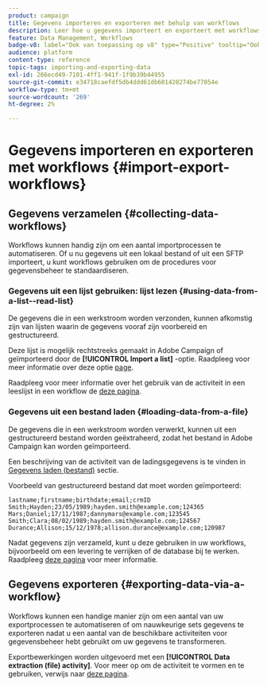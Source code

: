 ```yaml
---
product: campaign
title: Gegevens importeren en exporteren met behulp van workflows
description: Leer hoe u gegevens importeert en exporteert met workflows in Campagne
feature: Data Management, Workflows
badge-v8: label="Ook van toepassing op v8" type="Positive" tooltip="Ook van toepassing op campagne v8"
audience: platform
content-type: reference
topic-tags: importing-and-exporting-data
exl-id: 266ecd49-7101-4ff1-941f-1f9b39b44955
source-git-commit: e34718caefdf5db4ddd61db601420274be77054e
workflow-type: tm+mt
source-wordcount: '269'
ht-degree: 2%

---
```


# Gegevens importeren en exporteren met workflows {#import-export-workflows}



## Gegevens verzamelen {#collecting-data-workflows}

Workflows kunnen handig zijn om een aantal importprocessen te automatiseren. Of u nu gegevens uit een lokaal bestand of uit een SFTP importeert, u kunt workflows gebruiken om de procedures voor gegevensbeheer te standaardiseren.

### Gegevens uit een lijst gebruiken: lijst lezen {#using-data-from-a-list--read-list}

De gegevens die in een werkstroom worden verzonden, kunnen afkomstig zijn van lijsten waarin de gegevens vooraf zijn voorbereid en gestructureerd.

Deze lijst is mogelijk rechtstreeks gemaakt in Adobe Campaign of geïmporteerd door de **[!UICONTROL Import a list]** -optie. Raadpleeg voor meer informatie over deze optie [page](../../platform/using/about-generic-imports-exports.md).

Raadpleeg voor meer informatie over het gebruik van de activiteit in een leeslijst in een workflow de [deze pagina](../../workflow/using/read-list.md).

### Gegevens uit een bestand laden {#loading-data-from-a-file}

De gegevens die in een werkstroom worden verwerkt, kunnen uit een gestructureerd bestand worden geëxtraheerd, zodat het bestand in Adobe Campaign kan worden geïmporteerd.

Een beschrijving van de activiteit van de ladingsgegevens is te vinden in [Gegevens laden (bestand)](../../workflow/using/data-loading-file.md) sectie.

Voorbeeld van gestructureerd bestand dat moet worden geïmporteerd:

```
lastname;firstname;birthdate;email;crmID
Smith;Hayden;23/05/1989;hayden.smith@example.com;124365
Mars;Daniel;17/11/1987;dannymars@example.com;123545
Smith;Clara;08/02/1989;hayden.smith@example.com;124567
Durance;Allison;15/12/1978;allison.durance@example.com;120987
```

Nadat gegevens zijn verzameld, kunt u deze gebruiken in uw workflows, bijvoorbeeld om een levering te verrijken of de database bij te werken. Raadpleeg [deze pagina](../../workflow/using/how-to-use-workflow-data.md) voor meer informatie.

## Gegevens exporteren {#exporting-data-via-a-workflow}

Workflows kunnen een handige manier zijn om een aantal van uw exportprocessen te automatiseren of om nauwkeurige sets gegevens te exporteren nadat u een aantal van de beschikbare activiteiten voor gegevensbeheer hebt gebruikt om uw gegevens te transformeren.

Exportbewerkingen worden uitgevoerd met een **[!UICONTROL Data extraction (file) activity]**. Voor meer op om de activiteit te vormen en te gebruiken, verwijs naar [deze pagina](../../workflow/using/extraction-file.md).
